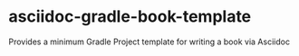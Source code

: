 # asciidoc-gradle-book-template
Provides a minimum Gradle Project template for writing a book via Asciidoc
